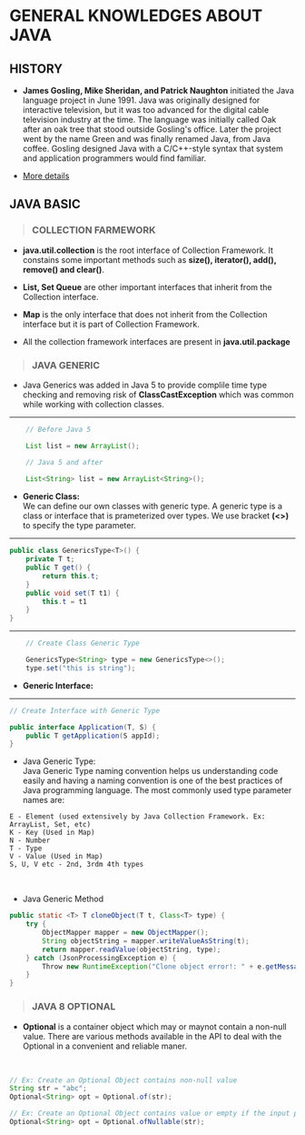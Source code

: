 # GENERAL KNOWLEDGES ABOUT JAVA

## HISTORY

- **James Gosling, Mike Sheridan, and Patrick Naughton** initiated the Java language project in June 1991. Java was originally designed for interactive television, but it was too advanced for the digital cable television industry at the time. The language was initially called Oak after an oak tree that stood outside Gosling's office. Later the project went by the name Green and was finally renamed Java, from Java coffee. Gosling designed Java with a C/C++-style syntax that system and application programmers would find familiar.

- [More details]("https://www.tutorialspoint.com/java/")

## JAVA BASIC

> ### COLLECTION FARMEWORK <br>

- **java.util.collection** is the root interface of Collection Framework. It constains some important methods such as **size(), iterator(), add(), remove() and clear()**.

- **List, Set Queue** are other important interfaces that inherit from the Collection interface.

- **Map** is the only interface that does not inherit from the Collection interface but it is part of Collection Framework.

- All the collection framework interfaces are present in **java.util.package**

> ### JAVA GENERIC <br>

- Java Generics was added in Java 5 to provide complile time type checking and removing risk of **ClassCastException** which was common while working with collection classes.

___ 

```java
    // Before Java 5

    List list = new ArrayList();
```

```java
    // Java 5 and after
    
    List<String> list = new ArrayList<String>();
```
- **Generic Class:** <br> 
We can define our own classes with generic type. A generic type is a class or interface that is prameterized over types. We use bracket **(<>)** to specify the type parameter.

___

```java
public class GenericsType<T>() {
    private T t;
    public T get() {
        return this.t;
    }
    public void set(T t1) {
        this.t = t1
    }
}
```
___
```java
    // Create Class Generic Type

    GenericsType<String> type = new GenericsType<>();
    type.set("this is string");
```

- **Generic Interface:** <br>

___

```java
// Create Interface with Generic Type

public interface Application(T, S) {
    public T getApplication(S appId);
}

```
- Java Generic Type: <br>
Java Generic Type naming convention helps us understanding code easily and having a naming convention is one of the best practices of Java programming language. The most commonly used type parameter names are: <br>

```
E - Element (used extensively by Java Collection Framework. Ex: ArrayList, Set, etc)
K - Key (Used in Map)
N - Number
T - Type
V - Value (Used in Map)
S, U, V etc - 2nd, 3rdm 4th types
```
<br>

- Java Generic Method <br>

```java
public static <T> T cloneObject(T t, Class<T> type) {
    try {
        ObjectMapper mapper = new ObjectMapper();
        String objectString = mapper.writeValueAsString(t);
        return mapper.readValue(objectString, type);
    } catch (JsonProcessingException e) {
        Throw new RuntimeException("Clone object error!: " + e.getMessage());
    }
}
```
> ### JAVA 8 OPTIONAL <br>

- **Optional** is a container object which may or maynot contain a non-null value. There are various methods available in the API to deal with the Optional in a convenient and reliable maner. 
<br>

```java
// Ex: Create an Optional Object contains non-null value
String str = "abc";
Optional<String> opt = Optional.of(str);
```

```java
// Ex: Create an Optional Object contains value or empty if the input parameter is null
Optional<String> opt = Optional.ofNullable(str);
```
